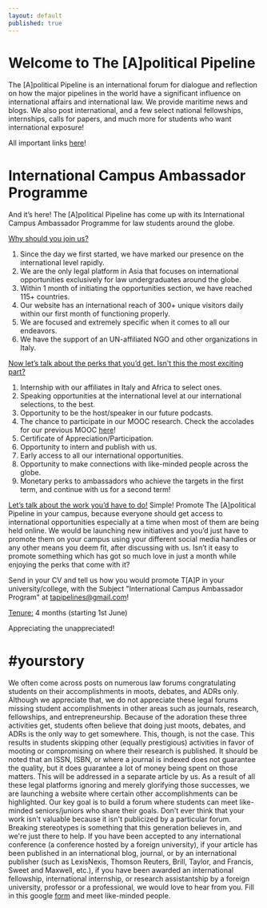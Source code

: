 ```yaml
---
layout: default
published: true
---
```

# Welcome to The [A]political Pipeline

The [A]political Pipeline is an international forum for dialogue and reflection on how the major pipelines in the world have a significant influence on international affairs and international law. We provide maritime news and blogs. We also post international, and a few select national fellowships, internships, calls for papers, and much more for students who want international exposure!

All important links <a href="https://linktr.ee/tapipeline">here</a>!

# International Campus Ambassador Programme

And it’s here! The [A]political Pipeline has come up with its International Campus Ambassador Programme for law students around the globe.

<u>Why should you join us?</u>
1. Since the day we first started, we have marked our presence on the international level rapidly.
2. We are the only legal platform in Asia that focuses on international opportunities exclusively for law undergraduates around the globe.
3. Within 1 month of initiating the opportunities section, we have reached 115+ countries.
4. Our website has an international reach of 300+ unique visitors daily within our first month of functioning properly.
5. We are focused and extremely specific when it comes to all our endeavors.
6. We have the support of an UN-affiliated NGO and other organizations in Italy. 

<u>Now let’s talk about the perks that you’d get. Isn't this the most exciting part?</u>
1. Internship with our affiliates in Italy and Africa to select ones.
2. Speaking opportunities at the international level at our international selections, to the best.
3. Opportunity to be the host/speaker in our future podcasts.
4. The chance to participate in our MOOC research. Check the accolades for our previous MOOC <a href="/moocs">here</a>!
5. Certificate of Appreciation/Participation.
6. Opportunity to intern and publish with us.
7. Early access to all our international opportunities.
8. Opportunity to make connections with like-minded people across the globe.
9. Monetary perks to ambassadors who achieve the targets in the first term, and continue with us for a second term!

<u>Let’s talk about the work you’d have to do!</u>
Simple! Promote The [A]political Pipeline in your campus, because everyone should get access to international opportunities especially at a time when most of them are being held online. We would be launching new initiatives and you’d just have to promote them on your campus using your different social media handles or any other means you deem fit, after discussing with us. Isn’t it easy to promote something which has got so much love in just a month while enjoying the perks that come with it?

Send in your CV and tell us how you would promote T[A]P in your university/college, with the Subject "International Campus Ambassador Program" at <tapipelines@gmail.com>!

<u>Tenure:</u> 4 months (starting 1st June)
  
Appreciating the unappreciated!
# #yourstory

We often come across posts on numerous law forums congratulating students on their accomplishments in moots, debates, and ADRs only. Although we appreciate that, we do not appreciate these legal forums missing student accomplishments in other areas such as journals, research, fellowships, and entrepreneurship. Because of the adoration these three activities get, students often believe that doing just moots, debates, and ADRs is the only way to get somewhere. This, though, is not the case. This results in students skipping other (equally prestigious) activities in favor of mooting or compromising on where their research is published. It should be noted that an ISSN, ISBN, or where a journal is indexed does not guarantee the quality, but it does guarantee a lot of money being spent on those matters. This will be addressed in a separate article by us. As a result of all these legal platforms ignoring and merely glorifying those successes, we are launching a website where certain other accomplishments can be highlighted. Our key goal is to build a forum where students can meet like-minded seniors/juniors who share their goals. Don't ever think that your work isn't valuable because it isn't publicized by a particular forum. Breaking stereotypes is something that this generation believes in, and we're just there to help. If you have been accepted to any international conference (a conference hosted by a foreign university), if your article has been published in an international blog, journal, or by an international publisher (such as LexisNexis, Thomson Reuters, Brill, Taylor, and Francis, Sweet and Maxwell, etc.), if you have been awarded an international fellowship, international internship, or research assistantship by a foreign university, professor or a professional, we would love to hear from you. Fill in this google <a href="https://docs.google.com/forms/d/e/1FAIpQLSdZ8f8wFEw0YWyqijaPZXt-4odgzkV3C_Fg6lccUot1wD2cYA/viewform">form</a> and meet like-minded people.